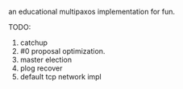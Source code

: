 an educational multipaxos implementation for fun.

TODO:
1. catchup
2. #0 proposal optimization.
3. master election
4. plog recover
5. default tcp network impl

